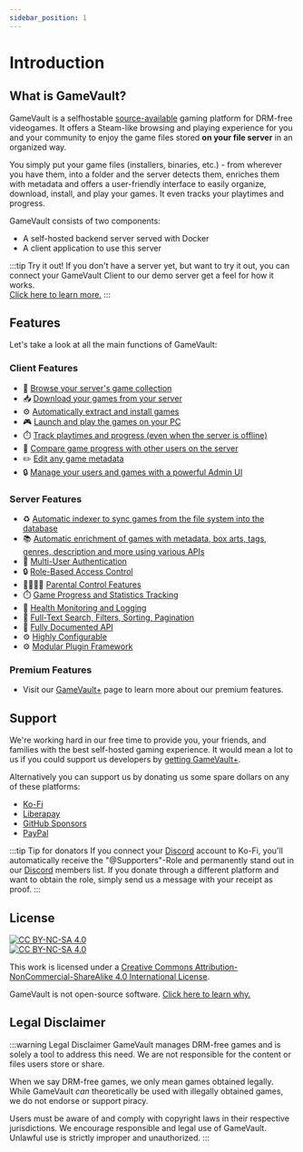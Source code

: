 ```yaml
---
sidebar_position: 1
---
```


# Introduction

## What is GameVault?

GameVault is a selfhostable [source-available](https://wikipedia.org/wiki/Source-available_software) gaming platform for DRM-free videogames. It offers a Steam-like browsing and playing experience for you and your community to enjoy the game files stored **on your file server** in an organized way.

You simply put your game files (installers, binaries, etc.) - from wherever you have them, into a folder and the server detects them, enriches them with metadata and offers a user-friendly interface to easily organize, download, install, and play your games. It even tracks your playtimes and progress.

GameVault consists of two components:

- A self-hosted backend server served with Docker
- A client application to use this server

:::tip Try it out!
If you don't have a server yet, but want to try it out, you can connect your GameVault Client to our demo server get a feel for how it works.  
[Click here to learn more.](client-docs/setup#option-2-using-the-demo-server)
:::

## Features

Let's take a look at all the main functions of GameVault:

### Client Features

- 🔎 [Browse your server's game collection](./client-docs/gui#library)
- 📥 [Download your games from your server](./client-docs/how-to-use#downloading-games)
- ⚙️ [Automatically extract and install games](./client-docs/how-to-use#1-extracting-the-game)
- 🎮 [Launch and play the games on your PC](./client-docs/how-to-use#playing-a-game)
- ⏱️ [Track playtimes and progress (even when the server is offline)](./client-docs/how-to-use#tracking-your-game-progress)
- 👥 [Compare game progress with other users on the server](./client-docs/gui#community)
- ✏️ [Edit any game metadata](./client-docs/gui#metadata)
- 🔒 [Manage your users and games with a powerful Admin UI](./client-docs/gui#administration)

### Server Features

- ♻️ [Automatic indexer to sync games from the file system into the database](./server-docs/indexing.md)
- 📚 [Automatic enrichment of games with metadata, box arts, tags, genres, description and more using various APIs](./server-docs/metadata-enrichment/metadata.md)
- 👥 [Multi-User Authentication](./server-docs/user-management.md)
- 🔒 [Role-Based Access Control](./server-docs/user-management#user-roles)
- 👨‍👩‍👧‍👦 [Parental Control Features](./server-docs/parental-control)
- ⏱️ [Game Progress and Statistics Tracking](./client-docs/how-to-use#tracking-your-game-progress)
- 🚨 [Health Monitoring and Logging](./advanced-usage/rest-api)
- 🔎 [Full-Text Search, Filters, Sorting, Pagination](./advanced-usage/rest-api)
- 🔌 [Fully Documented API](./advanced-usage/rest-api)
- ⚙️ [Highly Configurable](./server-docs/configuration)
- ⚙️ [Modular Plugin Framework](./server-docs/plugins.md)

### Premium Features

- Visit our [GameVault+](./gamevault-plus/introduction.md) page to learn more about our premium features.

## Support

We're working hard in our free time to provide you, your friends, and families with the best self-hosted gaming experience. It would mean a lot to us if you could support us developers by [getting GameVault+](./gamevault-plus/introduction.md).

Alternatively you can support us by donating us some spare dollars on any of these platforms:

- [Ko-Fi](https://ko-fi.com/phalcode)
- [Liberapay](https://liberapay.com/Phalcode)
- [GitHub Sponsors](https://github.com/sponsors/Phalcode)
- [PayPal](https://paypal.me/phalcode)

:::tip Tip for donators
If you connect your [Discord](https://discord.gg/NEdNen2dSu) account to Ko-Fi, you'll automatically receive the "@Supporters"-Role and permanently stand out in our [Discord](https://discord.gg/NEdNen2dSu) members list. If you donate through a different platform and want to obtain the role, simply send us a message with your receipt as proof.
:::

## License

[![CC BY-NC-SA 4.0][cc-by-nc-sa-shield]][cc-by-nc-sa]  
[![CC BY-NC-SA 4.0][cc-by-nc-sa-image]][cc-by-nc-sa]

This work is licensed under a
[Creative Commons Attribution-NonCommercial-ShareAlike 4.0 International License][cc-by-nc-sa].

GameVault is not open-source software. [Click here to learn why.](/blog/2023/07/13)

[cc-by-nc-sa]: http://creativecommons.org/licenses/by-nc-sa/4.0/
[cc-by-nc-sa-image]: https://licensebuttons.net/l/by-nc-sa/4.0/88x31.png
[cc-by-nc-sa-shield]: https://img.shields.io/badge/License-CC%20BY--NC--SA%204.0-lightgrey.svg

## Legal Disclaimer

:::warning Legal Disclaimer
GameVault manages DRM-free games and is solely a tool to address this need. We are not responsible for the content or files users store or share.

When we say DRM-free games, we only mean games obtained legally. While GameVault _can_ theoretically be used with illegally obtained games, we do not endorse or support piracy.

Users must be aware of and comply with copyright laws in their respective jurisdictions. We encourage responsible and legal use of GameVault. Unlawful use is strictly improper and unauthorized.
:::
